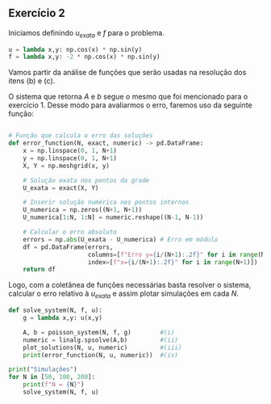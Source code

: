 ## Exercício 2

Iniciamos definindo $u_{exata}$ e $f$ para o problema.

```python
u = lambda x,y: np.cos(x) * np.sin(y)
f = lambda x,y: -2 * np.cos(x) * np.sin(y)
```

Vamos partir da análise de funções que serão usadas na resolução dos itens (b) e (c).

O sistema que retorna $A$ e $b$ segue o mesmo que foi mencionado para o exercício 1. Desse modo para avaliarmos o erro, faremos uso da seguinte função:

```py

# Função que calcula o erro das soluções
def error_function(N, exact, numeric) -> pd.DataFrame:
    x = np.linspace(0, 1, N+1)
    y = np.linspace(0, 1, N+1)
    X, Y = np.meshgrid(x, y)

    # Solução exata nos pontos da grade
    U_exata = exact(X, Y)

    # Inserir solução numérica nos pontos internos
    U_numerica = np.zeros((N+1, N+1))
    U_numerica[1:N, 1:N] = numeric.reshape((N-1, N-1))

    # Calcular o erro absoluto
    errors = np.abs(U_exata - U_numerica) # Erro em módulo
    df = pd.DataFrame(errors, 
                      columns=[f"Erro y={i/(N+1):.2f}" for i in range(N+1)],
                      index=[f"x={i/(N+1):.2f}" for i in range(N+1)])
    return df
```

Logo, com a coletânea de funções necessárias basta resolver o sistema, calcular o erro relativo à $u_{exata}$ e assim plotar simulações em cada $N$.

```py
def solve_system(N, f, u):
    g = lambda x,y: u(x,y)

    A, b = poisson_system(N, f, g)        #(i)
    numeric = linalg.spsolve(A,b)         #(ii)
    plot_solutions(N, u, numeric)         #(iii)
    print(error_function(N, u, numeric))  #(iv)

print("Simulações")
for N in [50, 100, 200]:
    print(f"N = {N}")
    solve_system(N, f, u)

```


